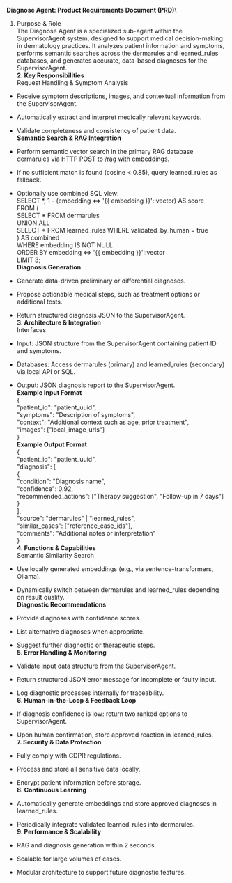 **Diagnose Agent: Product Requirements Document (PRD)**\
1. Purpose & Role\
The Diagnose Agent is a specialized sub-agent within the SupervisorAgent
system, designed to support medical decision-making in dermatology
practices. It analyzes patient information and symptoms, performs
semantic searches across the dermarules and learned_rules databases, and
generates accurate, data-based diagnoses for the SupervisorAgent.\
**2. Key Responsibilities**\
Request Handling & Symptom Analysis

- Receive symptom descriptions, images, and contextual information from
  the SupervisorAgent.

- Automatically extract and interpret medically relevant keywords.

- Validate completeness and consistency of patient data.\
  **Semantic Search & RAG Integration**

<!-- -->

- Perform semantic vector search in the primary RAG database dermarules
  via HTTP POST to /rag with embeddings.

- If no sufficient match is found (cosine \< 0.85), query learned_rules
  as fallback.

- Optionally use combined SQL view:\
  SELECT \*, 1 - (embedding \<=\> \'{{ embedding }}\'::vector) AS score\
  FROM (\
  SELECT \* FROM dermarules\
  UNION ALL\
  SELECT \* FROM learned_rules WHERE validated_by_human = true\
  ) AS combined\
  WHERE embedding IS NOT NULL\
  ORDER BY embedding \<=\> \'{{ embedding }}\'::vector\
  LIMIT 3;\
  **Diagnosis Generation**

<!-- -->

- Generate data-driven preliminary or differential diagnoses.

- Propose actionable medical steps, such as treatment options or
  additional tests.

- Return structured diagnosis JSON to the SupervisorAgent.\
  **3. Architecture & Integration**\
  Interfaces

<!-- -->

- Input: JSON structure from the SupervisorAgent containing patient ID
  and symptoms.

- Databases: Access dermarules (primary) and learned_rules (secondary)
  via local API or SQL.

- Output: JSON diagnosis report to the SupervisorAgent.\
  **Example Input Format**\
  {\
  \"patient_id\": \"patient_uuid\",\
  \"symptoms\": \"Description of symptoms\",\
  \"context\": \"Additional context such as age, prior treatment\",\
  \"images\": \[\"local_image_urls\"\]\
  }\
  **Example Output Format**\
  {\
  \"patient_id\": \"patient_uuid\",\
  \"diagnosis\": \[\
  {\
  \"condition\": \"Diagnosis name\",\
  \"confidence\": 0.92,\
  \"recommended_actions\": \[\"Therapy suggestion\", \"Follow-up in 7
  days\"\]\
  }\
  \],\
  \"source\": \"dermarules\" \| \"learned_rules\",\
  \"similar_cases\": \[\"reference_case_ids\"\],\
  \"comments\": \"Additional notes or interpretation\"\
  }\
  **4. Functions & Capabilities**\
  Semantic Similarity Search

<!-- -->

- Use locally generated embeddings (e.g., via sentence-transformers,
  Ollama).

- Dynamically switch between dermarules and learned_rules depending on
  result quality.\
  **Diagnostic Recommendations**

<!-- -->

- Provide diagnoses with confidence scores.

- List alternative diagnoses when appropriate.

- Suggest further diagnostic or therapeutic steps.\
  **5. Error Handling & Monitoring**

<!-- -->

- Validate input data structure from the SupervisorAgent.

- Return structured JSON error message for incomplete or faulty input.

- Log diagnostic processes internally for traceability.\
  **6. Human-in-the-Loop & Feedback Loop**

<!-- -->

- If diagnosis confidence is low: return two ranked options to
  SupervisorAgent.

- Upon human confirmation, store approved reaction in learned_rules.\
  **7. Security & Data Protection**

<!-- -->

- Fully comply with GDPR regulations.

- Process and store all sensitive data locally.

- Encrypt patient information before storage.\
  **8. Continuous Learning**

<!-- -->

- Automatically generate embeddings and store approved diagnoses in
  learned_rules.

- Periodically integrate validated learned_rules into dermarules.\
  **9. Performance & Scalability**

<!-- -->

- RAG and diagnosis generation within 2 seconds.

- Scalable for large volumes of cases.

- Modular architecture to support future diagnostic features.
